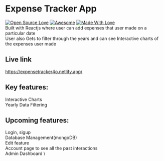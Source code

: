 # Expense Tracker App
[![Open Source Love](https://badges.frapsoft.com/os/v2/open-source.svg?v=103)](https://github.com/chinmay4o)
[![Awesome](https://cdn.rawgit.com/sindresorhus/awesome/d7305f38d29fed78fa85652e3a63e154dd8e8829/media/badge.svg)](https://github.com/chinmay4o) [![Made With Love](https://img.shields.io/badge/Made%20With-Love-orange.svg)](https://github.com/chinmay4o)
<br>
Built with Reactjs where user can add expenses that user made on a particular date\
User also Gets to filter through the years and can see Interactive charts of the expenses user made

## Live link
https://expensetracker4o.netlify.app/

## Key features:
Interactive Charts \
Yearly Data Filtering

## Upcoming features:
Login, sigup\
Database Management(mongoDB) \
Edit feature \
Account page to see all the past interactions \
Admin Dashboard \
